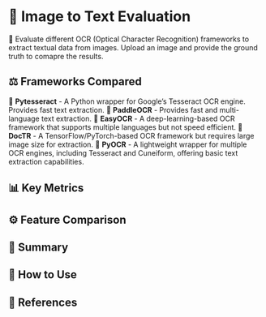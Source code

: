 # 📄 Image to Text Evaluation
🚀 Evaluate different OCR (Optical Character Recognition) frameworks to extract textual data from images. Upload an image and provide the ground truth to comapre the results.

##  ⚖️ Frameworks Compared
📌 **Pytesseract** - A Python wrapper for Google’s Tesseract OCR engine. Provides fast text extraction.
📌 **PaddleOCR** - Provides fast and multi-language text extraction.
📌 **EasyOCR** - A deep-learning-based OCR framework that supports multiple languages but not speed efficient.
📌 **DocTR** - A TensorFlow/PyTorch-based OCR framework but requires large image size for extraction.
📌 **PyOCR** - A lightweight wrapper for multiple OCR engines, including Tesseract and Cuneiform, offering basic text extraction capabilities.

## 📊 Key Metrics

## ⚙️ Feature Comparison

## 🎯 Summary

## 🚀 How to Use

## 🔗 References
